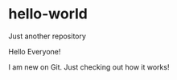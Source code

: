 # hello-world
Just another repository

Hello Everyone!

I am new on Git. Just checking out how it works!
